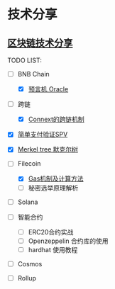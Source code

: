# 技术分享

## [区块链技术分享](blockchain-set/blockchain/)

TODO LIST:

* [ ] BNB Chain
  * [x] [预言机 Oracle](blockchain-set/blockchain/binance-smart-chain/oracle.md)
* [ ] 跨链
  * [x] [Connext的跨链机制](blockchain-set/blockchain/cross-chain/connext.md)
* [x] [简单支付验证SPV](blockchain-set/blockchain/spv.md)
* [x] [Merkel tree 默克尔树](blockchain-set/blockchain/merkel-tree-mo-ke-er-shu.md)
* [ ] Filecoin
  * [x] [Gas机制及计算方法](blockchain-set/blockchain/filecoin/gas.md)
  * [ ] 秘密选举原理解析
* [ ] Solana
* [ ] 智能合约
  * [ ] ERC20合约实战
  * [ ] Openzeppelin 合约库的使用
  * [ ] hardhat 使用教程
* [ ] Cosmos
* [ ] Rollup

